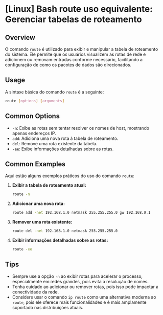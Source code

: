 # [Linux] Bash route uso equivalente: Gerenciar tabelas de roteamento

## Overview
O comando `route` é utilizado para exibir e manipular a tabela de roteamento do sistema. Ele permite que os usuários visualizem as rotas de rede e adicionem ou removam entradas conforme necessário, facilitando a configuração de como os pacotes de dados são direcionados.

## Usage
A sintaxe básica do comando `route` é a seguinte:

```bash
route [options] [arguments]
```

## Common Options
- `-n`: Exibe as rotas sem tentar resolver os nomes de host, mostrando apenas endereços IP.
- `add`: Adiciona uma nova rota à tabela de roteamento.
- `del`: Remove uma rota existente da tabela.
- `-ee`: Exibe informações detalhadas sobre as rotas.

## Common Examples
Aqui estão alguns exemplos práticos do uso do comando `route`:

1. **Exibir a tabela de roteamento atual:**
   ```bash
   route -n
   ```

2. **Adicionar uma nova rota:**
   ```bash
   route add -net 192.168.1.0 netmask 255.255.255.0 gw 192.168.0.1
   ```

3. **Remover uma rota existente:**
   ```bash
   route del -net 192.168.1.0 netmask 255.255.255.0
   ```

4. **Exibir informações detalhadas sobre as rotas:**
   ```bash
   route -ee
   ```

## Tips
- Sempre use a opção `-n` ao exibir rotas para acelerar o processo, especialmente em redes grandes, pois evita a resolução de nomes.
- Tenha cuidado ao adicionar ou remover rotas, pois isso pode impactar a conectividade da rede.
- Considere usar o comando `ip route` como uma alternativa moderna ao `route`, pois ele oferece mais funcionalidades e é mais amplamente suportado nas distribuições atuais.